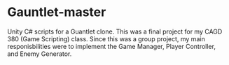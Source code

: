 # Gauntlet-master
Unity C# scripts for a Guantlet clone. This was a final project for my CAGD 380 (Game Scripting) class. Since this was a group project, my main responisbilities were to implement the Game Manager, Player Controller, and Enemy Generator. 
